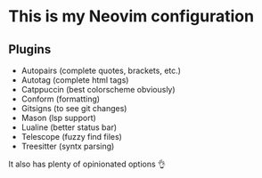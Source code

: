 # This is my Neovim configuration

## Plugins
- Autopairs (complete quotes, brackets, etc.)
- Autotag (complete html tags)
- Catppuccin (best colorscheme obviously)
- Conform (formatting)
- Gitsigns (to see git changes)
- Mason (lsp support)
- Lualine (better status bar)
- Telescope (fuzzy find files)
- Treesitter (syntx parsing)

It also has plenty of opinionated options 👌
